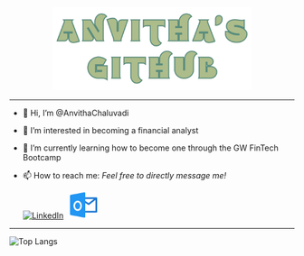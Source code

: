 <p align="center">
<img src = Images/github.png width =70% height 30%=/>
</p>

---





- 👋 Hi, I’m @AnvithaChaluvadi
- 👀 I’m interested in becoming a financial analyst
- 🌱 I’m currently learning how to become one through the GW FinTech Bootcamp
- 📫 How to reach me:
    *Feel free to directly message me!*
    
     <a href="https://www.linkedin.com/in/anvitha-chaluvadi-44b08b239/">
    <img alt="LinkedIn" title="LinkedIn" height="48" width="48" src="https://cdn.simpleicons.org/linkedin"></a> ‎ ‎ <a href= "mailto:canvitha@hotmail.com">
    <img alt="Outlook" title="Outlook" height="48" width="48" src="Images/outlook.png"></a>



<!---
AnvithaChaluvadi/AnvithaChaluvadi is a ✨ special ✨ repository because its `README.md` (this file) appears on your GitHub profile.
You can click the Preview link to take a look at your changes.
--->
--- 
![Top Langs](https://github-readme-stats.vercel.app/api/top-langs/?username=anvithachaluvadi&langs_count=8)





